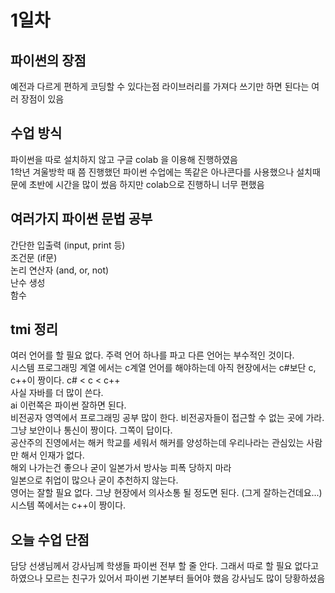 # 1일차
## 파이썬의 장점  
예전과 다르게 편하게 코딩할 수 있다는점 라이브러리를 가져다 쓰기만 하면 된다는 여러 장점이 있음

## 수업 방식  
파이썬을 따로 설치하지 않고 구글 colab 을 이용해 진행하였음  
1학년 겨울방학 때 쯤 진행했던 파이썬 수업에는 똑같은 아나콘다를 사용했으나 설치때문에 초반에 시간을 많이 썼음 하지만 colab으로 진행하니 너무 편했음

## 여러가지 파이썬 문법 공부
간단한 입출력 (input, print 등)  
조건문 (if문)  
논리 연산자 (and, or, not)  
난수 생성  
함수  

## tmi 정리
여러 언어를 할 필요 없다. 주력 언어 하나를 파고 다른 언어는 부수적인 것이다.  
시스템 프로그래밍 계열 에서는 c계열 언어를 해야하는데 아직 현장에서는 c#보단 c, c++이 짱이다.  c# < c < c++  
사실 자바를 더 많이 쓴다.  
ai 이런쪽은 파이썬 잘하면 된다.  
비전공자 영역에서 프로그래밍 공부 많이 한다. 비전공자들이 접근할 수 없는 곳에 가라.  
그냥 보안이나 통신이 짱이다. 그쪽이 답이다.  
공산주의 진영에서는 해커 학교를 세워서 해커를 양성하는데 우리나라는 관심있는 사람만 해서 인재가 없다.    
해외 나가는건 좋으나 굳이 일본가서 방사능 피폭 당하지 마라  
일본으로 취업이 많으나 굳이 추천하지 않는다.  
영어는 잘할 필요 없다. 그냥 현장에서 의사소통 될 정도면 된다. (그게 잘하는건데요...)  
시스템 쪽에서는 c++이 짱이다.  

## 오늘 수업 단점
담당 선생님께서 강사님께 학생들 파이썬 전부 할 줄 안다. 그래서 따로 할 필요 없다고 하였으나 모르는 친구가 있어서 파이썬 기본부터 들어야 했음 강사님도 많이 당황하셨음  
